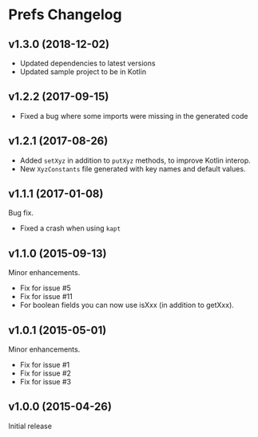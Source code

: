 Prefs Changelog
===

v1.3.0 (2018-12-02)
---
- Updated dependencies to latest versions
- Updated sample project to be in Kotlin


v1.2.2 (2017-09-15)
---
- Fixed a bug where some imports were missing in the generated code


v1.2.1 (2017-08-26)
---
- Added `setXyz` in addition to `putXyz` methods, to improve Kotlin interop.
- New `XyzConstants` file generated with key names and default values.


v1.1.1 (2017-01-08)
---
Bug fix.
- Fixed a crash when using `kapt`


v1.1.0 (2015-09-13)
---
Minor enhancements.
- Fix for issue #5
- Fix for issue #11
- For boolean fields you can now use isXxx (in addition to getXxx).


v1.0.1 (2015-05-01)
---
Minor enhancements.
- Fix for issue #1
- Fix for issue #2
- Fix for issue #3


v1.0.0 (2015-04-26)
---
Initial release
